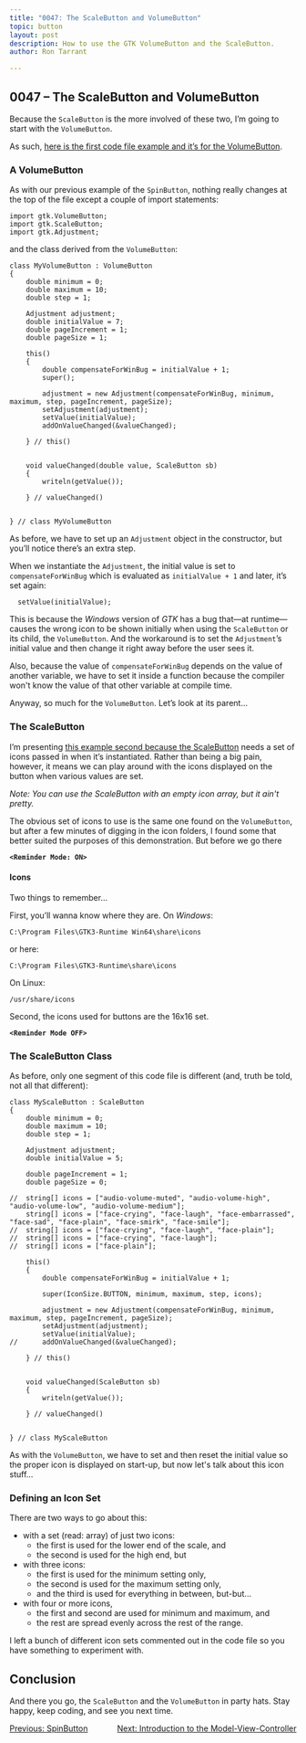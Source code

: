 ```yaml
---
title: "0047: The ScaleButton and VolumeButton"
topic: button
layout: post
description: How to use the GTK VolumeButton and the ScaleButton.
author: Ron Tarrant

---
```


## 0047 – The ScaleButton and VolumeButton

Because the `ScaleButton` is the more involved of these two, I’m going to start with the `VolumeButton`.

As such, [here is the first code file example and it’s for the VolumeButton]( https://github.com/rontarrant/gtkDcoding/blob/master/010_more_buttons/button_010_10_volume.d).

### A VolumeButton

As with our previous example of the `SpinButton`, nothing really changes at the top of the file except a couple of import statements:
	
	import gtk.VolumeButton;
	import gtk.ScaleButton;
	import gtk.Adjustment;

and the class derived from the `VolumeButton`:

	class MyVolumeButton : VolumeButton
	{
		double minimum = 0;
		double maximum = 10;
		double step = 1;
	
		Adjustment adjustment;
		double initialValue = 7;
		double pageIncrement = 1;
		double pageSize = 1;
		
		this()
		{
			double compensateForWinBug = initialValue + 1;
			super();
			
			adjustment = new Adjustment(compensateForWinBug, minimum, maximum, step, pageIncrement, pageSize);
			setAdjustment(adjustment);
			setValue(initialValue);
			addOnValueChanged(&valueChanged);
			
		} // this()
		
		
		void valueChanged(double value, ScaleButton sb)
		{
			writeln(getValue());
			
		} // valueChanged()
	
	
	} // class MyVolumeButton

As before, we have to set up an `Adjustment` object in the constructor, but you’ll notice there’s an extra step.

When we instantiate the `Adjustment`, the initial value is set to `compensateForWinBug` which is evaluated as `initialValue + 1` and later, it’s set again:

      setValue(initialValue);

This is because the *Windows* version of *GTK* has a bug that—at runtime—causes the wrong icon to be shown initially when using the `ScaleButton` or its child, the `VolumeButton`. And the workaround is to set the `Adjustment`’s initial value and then change it right away before the user sees it.

Also, because the value of `compensateForWinBug` depends on the value of another variable, we have to set it inside a function because the compiler won't know the value of that other variable at compile time. 

Anyway, so much for the `VolumeButton`. Let’s look at its parent…

### The ScaleButton

I’m presenting [this example second because the ScaleButton](https://github.com/rontarrant/gtkDcoding/blob/master/010_more_buttons/button_010_09_scale.d) needs a set of icons passed in when it’s instantiated. Rather than being a big pain, however, it means we can play around with the icons displayed on the button when various values are set.

*Note: You can use the ScaleButton with an empty icon array, but it ain't pretty.*

The obvious set of icons to use is the same one found on the `VolumeButton`, but after a few minutes of digging in the icon folders, I found some that better suited the purposes of this demonstration. But before we go there

**`<Reminder Mode: ON>`**

#### Icons

Two things to remember...

First, you’ll wanna know where they are. On *Windows*:

	C:\Program Files\GTK3-Runtime Win64\share\icons

or here:

	C:\Program Files\GTK3-Runtime\share\icons

On Linux:

	/usr/share/icons

Second, the icons used for buttons are the 16x16 set.

**`<Reminder Mode OFF>`**

### The ScaleButton Class

As before, only one segment of this code file is different (and, truth be told, not all that different):

	class MyScaleButton : ScaleButton
	{
		double minimum = 0;
		double maximum = 10;
		double step = 1;
	
		Adjustment adjustment;
		double initialValue = 5;
	
		double pageIncrement = 1;
		double pageSize = 0;
		
	//	string[] icons = ["audio-volume-muted", "audio-volume-high", "audio-volume-low", "audio-volume-medium"];
		string[] icons = ["face-crying", "face-laugh", "face-embarrassed", "face-sad", "face-plain", "face-smirk", "face-smile"];
	//	string[] icons = ["face-crying", "face-laugh", "face-plain"];
	//	string[] icons = ["face-crying", "face-laugh"];
	//	string[] icons = ["face-plain"];
		
		this()
		{
			double compensateForWinBug = initialValue + 1;

			super(IconSize.BUTTON, minimum, maximum, step, icons);
			
			adjustment = new Adjustment(compensateForWinBug, minimum, maximum, step, pageIncrement, pageSize);
			setAdjustment(adjustment);
			setValue(initialValue);
	//		addOnValueChanged(&valueChanged);
			
		} // this()
		
		
		void valueChanged(ScaleButton sb)
		{
			writeln(getValue());
			
		} // valueChanged()
	
	
	} // class MyScaleButton

As with the `VolumeButton`, we have to set and then reset the initial value so the proper icon is displayed on start-up, but now let's talk about this icon stuff…

### Defining an Icon Set

There are two ways to go about this:

- with a set (read: array) of just two icons:
	- the first is used for the lower end of the scale, and
	- the second is used for the high end, but
- with three icons:
	- the first is used for the minimum setting only,
	- the second is used for the maximum setting only,
	- and the third is used for everything in between, but-but...
- with four or more icons,
	- the first and second are used for minimum and maximum, and
	- the rest are spread evenly across the rest of the range.

I left a bunch of different icon sets commented out in the code file so you have something to experiment with.

## Conclusion

And there you go, the `ScaleButton` and the `VolumeButton` in party hats. Stay happy, keep coding, and see you next time.

<div style="float: left;">
	<a href="https://gtkdcoding.com/2019/06/21/0046-the-spinbutton.html">Previous: SpinButton</a>
</div>
<div style="float: right;">
	<a href="https://gtkdcoding.com/2019/06/28/0048-mvc-i-introduction.html">Next: Introduction to the Model-View-Controller</a>
</div>
<br>
